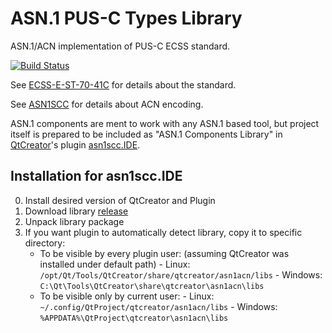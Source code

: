 # ASN.1 PUS-C Types Library
ASN.1/ACN implementation of PUS-C ECSS standard.

[![Build Status](https://travis-ci.org/n7space/asn1-pusc-lib.svg?branch=master)](https://travis-ci.org/n7space/asn1-pusc-lib)

See [ECSS-E-ST-70-41C](http://ecss.nl/standard/ecss-e-st-70-41c-space-engineering-telemetry-and-telecommand-packet-utilization-15-april-2016/) for details about the standard.

See [ASN1SCC](https://github.com/ttsiodras/asn1scc) for details about ACN encoding.

ASN.1 components are ment to work with any ASN.1 based tool,
but project itself is prepared to be included as "ASN.1 Components Library" in
[QtCreator](https://www.qt.io/download)'s plugin [asn1scc.IDE](https://github.com/n7space/asn1scc.IDE).

## Installation for asn1scc.IDE
0. Install desired version of QtCreator and Plugin
1. Download library [release](https://github.com/n7space/asn1-pusc-lib/releases)
2. Unpack library package
3. If you want plugin to automatically detect library, copy it to specific directory:
   * To be visible by every plugin user:
        (assuming QtCreator was installed under default path)
          - Linux: `/opt/Qt/Tools/QtCreator/share/qtcreator/asn1acn/libs`
          - Windows: `C:\Qt\Tools\QtCreator\share\qtcreator\asn1acn\libs`
   * To be visible only by current user:
          - Linux: `~/.config/QtProject/qtcreator/asn1acn/libs`
          - Windows: `%APPDATA%\QtProject\qtcreator\asn1acn\libs`
